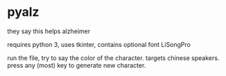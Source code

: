 # pyalz
they say this helps alzheimer

requires python 3, uses tkinter, contains optional font LiSongPro

run the file, try to say the color of the character. targets chinese speakers. press any (most) key to generate new character.
